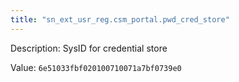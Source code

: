 ```yaml
---
title: "sn_ext_usr_reg.csm_portal.pwd_cred_store"
---
```


Description: SysID for credential store

Value: `6e51033fbf020100710071a7bf0739e0`